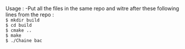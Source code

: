 Usage :
-Put all the files in the same repo and witre after these following lines from the repo  :   
```$ mkdir build```   
```$ cd build ```   
```$ cmake ..```   
```$ make ```   
```$ ./Chaine bac ```
